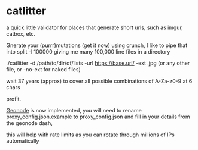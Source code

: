 # catlitter

a quick little validator for places that generate short urls, such as imgur, catbox, etc.

Gnerate your (purrr)mutations (get it now) using crunch, I like to pipe that into split -l 100000 giving me many 100,000 line files in a directory

./catlitter -d /path/to/dir/of/lists -url https://base.url/ -ext .jpg (or any other file, or -no-ext for naked files)

wait 37 years (approx) to cover all possible combinations of A-Za-z0-9 at 6 chars

profit.

[Geonode](https://app.geonode.com/invite/24053) is now implemented, you will need to rename proxy_config.json.example to proxy_config.json and fill in your details from the geonode dash, 

this will help with rate limits as you can rotate through millions of IPs automatically

